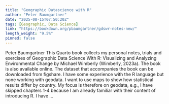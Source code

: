 ```yaml
---
title: "Geographic Datascience with R"
author: "Peter Baumgartner"
date: "2025-08-15T07:50:20Z"
tags: [Geographic, Data Science]
link: "https://bookdown.org/pbaumgartner/gdswr-notes-new/"
length_weight: "9.5%"
pinned: false
---
```


Peter Baumgartner This Quarto book collects my personal notes, trials and exercises of Geographic Data Science With R: Visualizing and Analyzing Environmental Change by Michael Wimberly (Wimberly, 2023a). The book is also available online. The dataset that accompanies the book can be downloaded from figshare. I have some experience with the R language but none working with geodata. I want to use maps to show how statistical results differ by country. My focus is therefore on geodata, e.g., I have skipped chapters 1-4 because I am already familiar with their content of introducing R. I have ...
